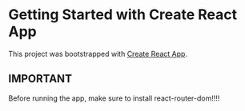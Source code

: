 # Getting Started with Create React App

This project was bootstrapped with [Create React App](https://github.com/facebook/create-react-app).

## IMPORTANT

Before running the app, make sure to install react-router-dom!!!!
<npm i react-router-dom>
